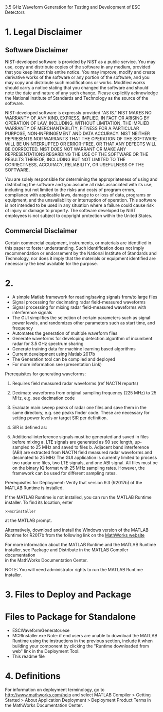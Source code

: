 3.5 GHz Waveform Generation for Testing and Development of ESC Detectors

# 1. Legal Disclaimer
## Software Disclaimer
 NIST-developed software is provided by NIST as a public service. 
 You may use, copy and distribute copies of the software in any medium,
 provided that you keep intact this entire notice. You may improve,
 modify and create derivative works of the software or any portion of
 the software, and you may copy and distribute such modifications or
 works. Modified works should carry a notice stating that you changed
 the software and should note the date and nature of any such change.
 Please explicitly acknowledge the National Institute of Standards and
 Technology as the source of the software.
 
 NIST-developed software is expressly provided "AS IS." NIST MAKES NO
 WARRANTY OF ANY KIND, EXPRESS, IMPLIED, IN FACT OR ARISING BY
 OPERATION OF LAW, INCLUDING, WITHOUT LIMITATION, THE IMPLIED WARRANTY
 OF MERCHANTABILITY, FITNESS FOR A PARTICULAR PURPOSE, NON-INFRINGEMENT
 AND DATA ACCURACY. NIST NEITHER REPRESENTS NOR WARRANTS THAT THE
 OPERATION OF THE SOFTWARE WILL BE UNINTERRUPTED OR ERROR-FREE, OR
 THAT ANY DEFECTS WILL BE CORRECTED. NIST DOES NOT WARRANT OR MAKE ANY 
 REPRESENTATIONS REGARDING THE USE OF THE SOFTWARE OR THE RESULTS 
 THEREOF, INCLUDING BUT NOT LIMITED TO THE CORRECTNESS, ACCURACY,
 RELIABILITY, OR USEFULNESS OF THE SOFTWARE.
 
 You are solely responsible for determining the appropriateness of
 using and distributing the software and you assume all risks
 associated with its use, including but not limited to the risks and
 costs of program errors, compliance with applicable laws, damage to 
 or loss of data, programs or equipment, and the unavailability or
 interruption of operation. This software is not intended to be used in
 any situation where a failure could cause risk of injury or damage to
 property. The software developed by NIST employees is not subject to
 copyright protection within the United States.

## Commercial Disclaimer
 Certain commercial equipment, instruments, or materials are identified in this paper to foster understanding. Such identification does not imply recommendation or endorsement by the National Institute of Standards and Technology, nor does it imply that the materials or equipment identified are necessarily the best available for the purpose.
 
# 2. 
- A simple Matlab framework for reading/saving signals from/to large files 
- Signal processing for decimating radar field-measured waveforms 
- Signal processing for mixing radar field-measured waveforms with interference signals
- The GUI simplifies the selection of certain parameters such as signal power levels, and randomizes other parameters such as start time, and frequency
- Automates the generation of multiple waveform files 
- Generate waveforms for developing detection algorithm of incumbent radar for 3.5 GHz spectrum sharing
- Generate training data for machine learning based algorithms 
- Current development using Matlab 2017b
- The Generation tool can be compiled and deployed
- For more information see (presentation Link)

Prerequisites for generating waveforms:
1. Requires field measured radar waveforms (ref NACTN reports)
2. Decimate waveforms from original sampling frequency (225 MHz) to 25 MHz, e.g. see decimation code
3. Evaluate main sweep peaks of radar one files and save them in the same directory, e.g. see peaks finder code. These are necessary for setting power levels or target SIR per definition. 
4. SIR is defined as:

5. Additional interference signals must be generated and saved in files before mixing
   a. LTE signals are generated as 90 sec length, up-sampled to 25 MHz and saved to files
   b. Adjacent band interference (ABI) are extracted from NACTN field measured radar waveforms and decimated to 25 MHz
The GUI application is currently limited to process two radar one files, two LTE signals, and one ABI signal. All files must be on the binary IQ format with 25 MHz sampling rates. However, the framework can be used for different sampling rates. 

Prerequisites for Deployment:
Verify that version 9.3 (R2017b) of the MATLAB Runtime is installed.   

If the MATLAB Runtime is not installed, you can run the MATLAB Runtime installer.
To find its location, enter
  
    >>mcrinstaller
      
at the MATLAB prompt.

Alternatively, download and install the Windows version of the MATLAB Runtime for R2017b 
from the following link on the [MathWorks website](http://www.mathworks.com/products/compiler/mcr/index.html)
   
For more information about the MATLAB Runtime and the MATLAB Runtime installer, see 
Package and Distribute in the MATLAB Compiler documentation  
in the MathWorks Documentation Center.    

NOTE: You will need administrator rights to run the MATLAB Runtime installer. 


# 3. Files to Deploy and Package

Files to Package for Standalone 
================================
* ESCWaveformGenerator.exe
* MCRInstaller.exe 
    Note: if end users are unable to download the MATLAB Runtime using the
    instructions in the previous section, include it when building your 
    component by clicking the "Runtime downloaded from web" link in the
    Deployment Tool.
* This readme file 

# 4. Definitions

For information on deployment terminology, go to
http://www.mathworks.com/help and select MATLAB Compiler >
Getting Started > About Application Deployment >
Deployment Product Terms in the MathWorks Documentation
Center.